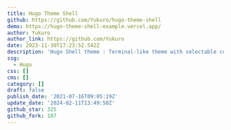 ```yaml
---
title: Hugo Theme Shell
github: https://github.com/Yukuro/hugo-theme-shell
demo: https://hugo-theme-shell-example.vercel.app/
author: Yukuro
author_link: https://github.com/Yukuro
date: 2023-11-30T17:23:52.542Z
description: 'Hugo Shell theme : Terminal-like theme with selectable color schemes.'
ssg:
  - Hugo
css: []
cms: []
category: []
draft: false
publish_date: '2021-07-16T09:05:19Z'
update_date: '2024-02-11T13:49:50Z'
github_star: 325
github_fork: 107
---
```

